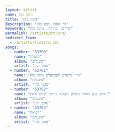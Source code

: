 ```yaml
---
layout: artist
name: נחמן כהן
title: "נחמן כהן"
description: "דף האמן נחמן כהן"
keywords: "שירים, מוזיקה, נחמן כהן"
permalink: /artists/נחמן-כהן/
redirect_from:
  - /artists/list/נחמן כהן
songs:
  - number: "53700"
    name: "למעלה"
    album: "סינגלים"
    artist: "נחמן כהן"
  - number: "53701"
    name: "מיין טייערע לעכטעלע נחמן כהן"
    album: "סינגלים"
    artist: "נחמן כהן"
  - number: "53702"
    name: "נחמן כהן ויואלי גולדמן בקאבר חדש 'קדש ורחץ'"
    album: "סינגלים"
    artist: "נחמן כהן"
  - number: "53703"
    name: "רפואה"
    album: "סינגלים"
    artist: "נחמן כהן"
---
```

